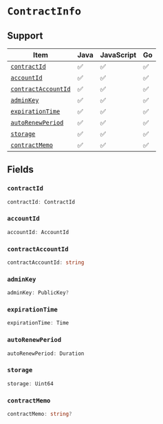 # `ContractInfo`

## Support

| Item | Java | JavaScript | Go
| - | - | - | - |
| [`contractId`](#contractId) | ✅ | ✅ | ✅
| [`accountId`](#accountId) | ✅ | ✅ | ✅
| [`contractAccountId`](#contractAccountId) | ✅ | ✅ | ✅
| [`adminKey`](#adminKey) | ✅ | ✅ | ✅
| [`expirationTime`](#expirationTime) | ✅ | ✅ | ✅
| [`autoRenewPeriod`](#autoRenewPeriod) | ✅ | ✅ | ✅
| [`storage`](#storage) | ✅ | ✅ | ✅
| [`contractMemo`](#contractMemo) | ✅ | ✅ | ✅

## Fields

### `contractId`

```typescript
contractId: ContractId
```

### `accountId`

```typescript
accountId: AccountId
```

### `contractAccountId`

```typescript
contractAccountId: string
```

### `adminKey`

```typescript
adminKey: PublicKey?
```

### `expirationTime`

```typescript
expirationTime: Time
```

### `autoRenewPeriod`

```typescript
autoRenewPeriod: Duration
```

### `storage`

```typescript
storage: Uint64
```

### `contractMemo`

```typescript
contractMemo: string?
```
